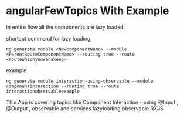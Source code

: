 # angularFewTopics With Example

In entire flow all the components are lazy loaded

shortcut command for lazy loading

`ng generate module <NewcomponentName> --module <ParentRouteComponentName> --routing true --route <routewhichyouwanakeep> `
  
  example
  
  `ng generate module interaction-using-observable --module componentinteraction --routing true --route interactionobservableexample `
  
  
  This App is covering topics like
  Component Interaction - using @Input , @Output , observable and services
  lazyloading
  observable
  RXJS
